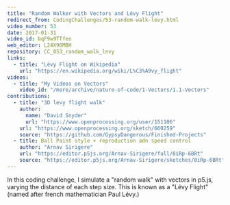 ```yaml
---
title: "Random Walker with Vectors and Lévy Flight"
redirect_from: CodingChallenges/53-random-walk-levy.html
video_number: 53
date: 2017-01-31
video_id: bqF9w9TTfeo
web_editor: L24X90MBH
repository: CC_053_random_walk_levy
links:
  - title: "Lévy Flight on Wikipedia"
    url: "https://en.wikipedia.org/wiki/L%C3%A9vy_flight"
videos:
  - title: "My Videos on Vectors"
    video_id: "/more/archive/nature-of-code/1-Vectors/1.1-Vectors"
contributions:
  - title: "3D levy flight walk"
    author:
      name: "David Snyder"
      url: "https://www.openprocessing.org/user/151106"
    url: "https://www.openprocessing.org/sketch/660259"
    source: "https://github.com/GypsyDangerous/Finished-Projects"
  - title: Ball Paint style + reproduction adn speed control
    author: "Arnav Sirigere"
    url: "https://editor.p5js.org/Arnav-Sirigere/full/0iRp-6BRt"
    source: "https://editor.p5js.org/Arnav-Sirigere/sketches/0iRp-6BRt"
---
```


In this coding challenge, I simulate a "random walk" with vectors in p5.js, varying the distance of each step size. This is known as a "Lévy Flight" (named after french mathematician Paul Lévy.)
